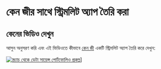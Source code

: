 # কেন জীর সাথে স্ট্রিমলিট অ্যাপ তৈরি করা

## কেনের ভিডিও দেখুন

আসুন অনুসরণ করি এবং এই ভিডিওতে কীভাবে [কেন জী](https://www.youtube.com/c/KenJee1) একটি স্ট্রিমলিট অ্যাপ তৈরি করে দেখুন:

[![ স্ক্র্যাচ থেকে ডেটা সায়েন্স পোর্টফোলিও প্রকল্প](https://img.youtube.com/vi/Yk-unX4KnV4/0.jpg)](<https://www.youtube.com/watch?v=Yk- unX4KnV4>)]
